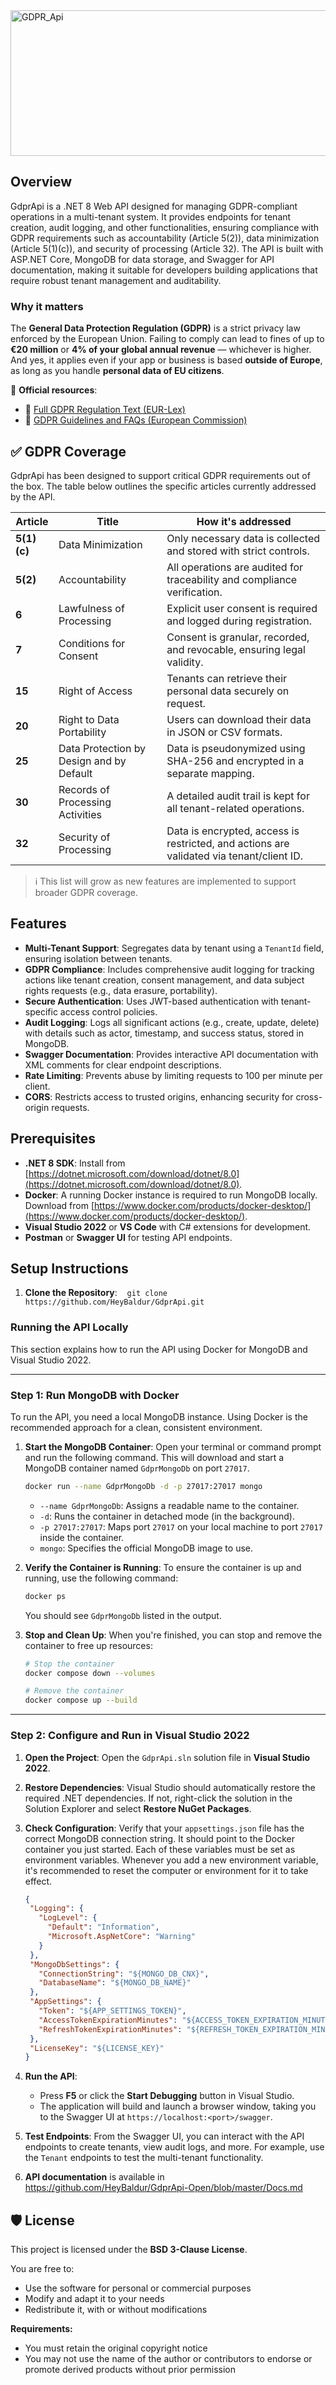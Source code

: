 <img width="1095" height="233" alt="GDPR_Api" src="https://github.com/user-attachments/assets/7aa6b89c-d43b-476f-b3f2-75e4aaf7f2b0" />

## Overview
GdprApi is a .NET 8 Web API designed for managing GDPR-compliant operations in a multi-tenant system. It provides endpoints for tenant creation, audit logging, and other functionalities, ensuring compliance with GDPR requirements such as accountability (Article 5(2)), data minimization (Article 5(1)(c)), and security of processing (Article 32). The API is built with ASP.NET Core, MongoDB for data storage, and Swagger for API documentation, making it suitable for developers building applications that require robust tenant management and auditability.

### Why it matters

The **General Data Protection Regulation (GDPR)** is a strict privacy law enforced by the European Union. Failing to comply can lead to fines of up to **€20 million** or **4% of your global annual revenue** — whichever is higher. And yes, it applies even if your app or business is based **outside of Europe**, as long as you handle **personal data of EU citizens**.

🔗 **Official resources**:

* 📘 [Full GDPR Regulation Text (EUR-Lex)](https://eur-lex.europa.eu/eli/reg/2016/679/oj)
* 📄 [GDPR Guidelines and FAQs (European Commission)](https://commission.europa.eu/law/law-topic/data-protection_en)

## ✅ GDPR Coverage

GdprApi has been designed to support critical GDPR requirements out of the box. The table below outlines the specific articles currently addressed by the API.

| Article | Title                                              | How it's addressed |
|---------|----------------------------------------------------|---------------------|
| **5(1)(c)** | Data Minimization                                 | Only necessary data is collected and stored with strict controls. |
| **5(2)**     | Accountability                                     | All operations are audited for traceability and compliance verification. |
| **6**        | Lawfulness of Processing                          | Explicit user consent is required and logged during registration. |
| **7**        | Conditions for Consent                            | Consent is granular, recorded, and revocable, ensuring legal validity. |
| **15**       | Right of Access                                   | Tenants can retrieve their personal data securely on request. |
| **20**       | Right to Data Portability                         | Users can download their data in JSON or CSV formats. |
| **25**       | Data Protection by Design and by Default          | Data is pseudonymized using SHA-256 and encrypted in a separate mapping. |
| **30**       | Records of Processing Activities                  | A detailed audit trail is kept for all tenant-related operations. |
| **32**       | Security of Processing                            | Data is encrypted, access is restricted, and actions are validated via tenant/client ID. |

> ℹ️ This list will grow as new features are implemented to support broader GDPR coverage.

## Features
- **Multi-Tenant Support**: Segregates data by tenant using a `TenantId` field, ensuring isolation between tenants.
- **GDPR Compliance**: Includes comprehensive audit logging for tracking actions like tenant creation, consent management, and data subject rights requests (e.g., data erasure, portability).
- **Secure Authentication**: Uses JWT-based authentication with tenant-specific access control policies.
- **Audit Logging**: Logs all significant actions (e.g., create, update, delete) with details such as actor, timestamp, and success status, stored in MongoDB.
- **Swagger Documentation**: Provides interactive API documentation with XML comments for clear endpoint descriptions.
- **Rate Limiting**: Prevents abuse by limiting requests to 100 per minute per client.
- **CORS**: Restricts access to trusted origins, enhancing security for cross-origin requests.

## Prerequisites
- **.NET 8 SDK**: Install from [https://dotnet.microsoft.com/download/dotnet/8.0](https://dotnet.microsoft.com/download/dotnet/8.0).
- **Docker**: A running Docker instance is required to run MongoDB locally. Download from [https://www.docker.com/products/docker-desktop/](https://www.docker.com/products/docker-desktop/).
- **Visual Studio 2022** or **VS Code** with C# extensions for development.
- **Postman** or **Swagger UI** for testing API endpoints.

## Setup Instructions
1. **Clone the Repository**:
   ``` git clone https://github.com/HeyBaldur/GdprApi.git ```

### Running the API Locally
This section explains how to run the API using Docker for MongoDB and Visual Studio 2022.

---

### Step 1: Run MongoDB with Docker
To run the API, you need a local MongoDB instance. Using Docker is the recommended approach for a clean, consistent environment.

1.  **Start the MongoDB Container**: Open your terminal or command prompt and run the following command. This will download and start a MongoDB container named `GdprMongoDb` on port `27017`.

    ```bash
    docker run --name GdprMongoDb -d -p 27017:27017 mongo
    ```

    - `--name GdprMongoDb`: Assigns a readable name to the container.
    - `-d`: Runs the container in detached mode (in the background).
    - `-p 27017:27017`: Maps port `27017` on your local machine to port `27017` inside the container.
    - `mongo`: Specifies the official MongoDB image to use.

2.  **Verify the Container is Running**: To ensure the container is up and running, use the following command:

    ```bash
    docker ps
    ```

    You should see `GdprMongoDb` listed in the output.

3.  **Stop and Clean Up**: When you're finished, you can stop and remove the container to free up resources:

    ```bash
    # Stop the container
    docker compose down --volumes

    # Remove the container
    docker compose up --build
    ```
    
---

### Step 2: Configure and Run in Visual Studio 2022
1.  **Open the Project**: Open the `GdprApi.sln` solution file in **Visual Studio 2022**.

2.  **Restore Dependencies**: Visual Studio should automatically restore the required .NET dependencies. If not, right-click the solution in the Solution Explorer and select **Restore NuGet Packages**.

3.  **Check Configuration**: Verify that your `appsettings.json` file has the correct MongoDB connection string. It should point to the Docker container you just started. Each of these variables must be set as environment variables. Whenever you add a new environment variable, it's recommended to reset the computer or environment for it to take effect.

    ```json
    {
     "Logging": {
       "LogLevel": {
         "Default": "Information",
         "Microsoft.AspNetCore": "Warning"
       }
     },
     "MongoDbSettings": {
       "ConnectionString": "${MONGO_DB_CNX}",
       "DatabaseName": "${MONGO_DB_NAME}"
     },
     "AppSettings": {
       "Token": "${APP_SETTINGS_TOKEN}",
       "AccessTokenExpirationMinutes": "${ACCESS_TOKEN_EXPIRATION_MINUTES}",
       "RefreshTokenExpirationMinutes": "${REFRESH_TOKEN_EXPIRATION_MINUTES}"
     },
     "LicenseKey": "${LICENSE_KEY}"
    }
    ```

4.  **Run the API**:
    -   Press **F5** or click the **Start Debugging** button in Visual Studio.
    -   The application will build and launch a browser window, taking you to the Swagger UI at `https://localhost:<port>/swagger`.

5.  **Test Endpoints**: From the Swagger UI, you can interact with the API endpoints to create tenants, view audit logs, and more. For example, use the `Tenant` endpoints to test the multi-tenant functionality.
6.  **API documentation** is available in https://github.com/HeyBaldur/GdprApi-Open/blob/master/Docs.md

## 🛡️ License

This project is licensed under the **BSD 3-Clause License**.

You are free to:

- Use the software for personal or commercial purposes  
- Modify and adapt it to your needs  
- Redistribute it, with or without modifications  

**Requirements:**

- You must retain the original copyright notice  
- You may not use the name of the author or contributors to endorse or promote derived products without prior permission  

